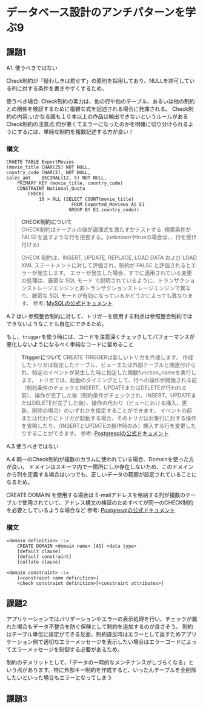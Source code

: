 # データベース設計のアンチパターンを学ぶ9

## 課題1
A1. 使うべきではない

Check制約が「疑わしきは罰せず」の原則を採用しており、NULLを許可している列に対する条件を書きやすくするため。

使うべき場合: Check制約の実力は、他の行や他のテーブル、あるいは他の制約との関係を検証するために複雑な式を記述される場合に発揮される。
Check制約の内容:いかなる国も１０本以上の作品は輸出できないというルールがある
Check制約の注意点:何が悪くてエラーになったのかを明確に切り分けられるようにするには、単純な制約を複数記述する方が良い！
### 構文
```
CRAETE TABLE ExportMovies
(movie_title CHAR(25) NOT NULL,
country_code CHAR(2), NOT NULL,
sales_amt    DECIMAL(12, 5) NOT NULL,
    PRIMARY KEY (movie_title, country_code)
    CONSTRAINT National_Quota
        CHECK(
            10 > ALL (SELECT COUNT(movie_title)
                        FROM Exported_Moviews AS E1
                       GROUP BY E1.country_code))
```


> **CHECK制約について**  
> CHECK制約はテーブルの値が論理式を満たすかテストする.
> 検索条件がFALSEを返すような行を拒否する。(unknownやtrueの場合は、、行を受け付ける)
> 
> CHECK 制約は、INSERT, UPDATE, REPLACE, LOAD DATA および LOAD XML ステートメントに対して評価され、制約が FALSE と評価されるとエラーが発生します。 エラーが発生した場合、すでに適用されている変更の処理は、厳密な SQL モード で説明されているように、トランザクションストレージエンジンと非トランザクションストレージエンジンで異なり、厳密な SQL モードが有効になっているかどうかによっても異なります。
> 参考: [MySQLの公式ドキュメント](https://dev.mysql.com/doc/refman/8.0/ja/create-table-check-constraints.html)

A.2 はい
参照整合制約に対して、トリガーを使用する利点は参照整合制約ではできないようなことも自在にできるため。

もし、`trigger`を使う時には、コードを注意深くチェックしてパフォーマンスが悪化しないようになるべく単純なコードに留めること

> **Triggerについて**
> CREATE TRIGGERは新しいトリガを作成します。 作成したトリガは指定したテーブル、ビューまたは外部テーブルと関連付けられ、特定のイベントが発生した時に指定した関数function_nameを実行します。
> トリガでは、起動のタイミングとして、行への操作が開始される前（制約条件のチェックとINSERT、UPDATEまたはDELETEが行われる前）、操作が完了した後（制約条件がチェックされ、INSERT、UPDATEまたはDELETEが完了した後）、操作の代わり（ビューにおける挿入、更新、削除の場合）のいずれかを指定することができます。 イベントの前または代わりにトリガが起動する場合、そのトリガは対象行に対する操作を省略したり、（INSERTとUPDATEの操作時のみ）挿入する行を変更したりすることができます。
参考: [Postgresqlの公式ドキュメント](https://www.postgresql.jp/document/9.4/html/sql-createtrigger.html)

A.3 使うべきではない

A.4 同一のCheck制約が複数のカラムに使われている場合、Domainを使った方が良い。
ドメインはスキーマ内で一箇所にしか存在しないため、このドメインから列を定義する場合はいつでも、正しいデータの範囲が設定されていることになるため。

CREATE DOMAIN を使用する場合は E-mailアドレスを格納する列が複数のテーブルで使用されていて、アドレス構文の検証のためすべてが同一のCHECK制約を必要としているような場合など
参考: [Postgresqlの公式ドキュメント](https://www.postgresql.jp/document/9.2/html/sql-createdomain.html)
### 構文
```
<domain definition> ::=
    CREATE DOMAIN <domain name> [AS] <data type>
    [default clause]
    [default constraint]
    [collate clause]
    
<domain constraint> ::=
    [<constraint name definition>]
    <check constraint definition>[<constraint attributes>]
```

## 課題2
アプリケーションではバリデーションやエラーの表示処理を行い、チェックが漏れた場合もデータ不整合を防ぐ保険として制約を追加するのが良さそう。
制約はテーブル単位に設定ができる反面、制約違反時はエラーとして返すためアプリケーション側で適切なエラーメッセージを表示したい場合はエラーコードによってエラーメッセージを制御する必要があるため。

制約のデメリットとして、「データの一時的なメンテナンスがしづらくなる」という点があります。特に外部キー制約を作成すると、いったんテーブルを全削除したいといった場合もエラーとなってしまう

## 課題3
